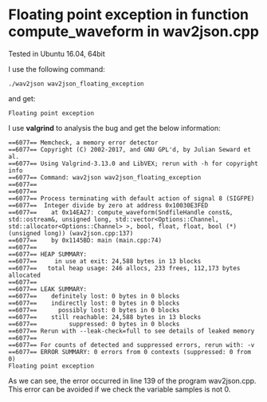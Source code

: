 # Floating point exception in function compute_waveform in wav2json.cpp

Tested in Ubuntu 16.04, 64bit

I use the following command:

```shell
./wav2json wav2json_floating_exception
```

and get:

```
Floating point exception
```

I use **valgrind** to analysis the bug and get the below information:

```
==6077== Memcheck, a memory error detector
==6077== Copyright (C) 2002-2017, and GNU GPL'd, by Julian Seward et al.
==6077== Using Valgrind-3.13.0 and LibVEX; rerun with -h for copyright info
==6077== Command: wav2json wav2json_floating_exception
==6077== 
==6077== 
==6077== Process terminating with default action of signal 8 (SIGFPE)
==6077==  Integer divide by zero at address 0x10030E3FED
==6077==    at 0x14EA27: compute_waveform(SndfileHandle const&, std::ostream&, unsigned long, std::vector<Options::Channel, std::allocator<Options::Channel> >, bool, float, float, bool (*)(unsigned long)) (wav2json.cpp:137)
==6077==    by 0x1145BD: main (main.cpp:74)
==6077== 
==6077== HEAP SUMMARY:
==6077==     in use at exit: 24,588 bytes in 13 blocks
==6077==   total heap usage: 246 allocs, 233 frees, 112,173 bytes allocated
==6077== 
==6077== LEAK SUMMARY:
==6077==    definitely lost: 0 bytes in 0 blocks
==6077==    indirectly lost: 0 bytes in 0 blocks
==6077==      possibly lost: 0 bytes in 0 blocks
==6077==    still reachable: 24,588 bytes in 13 blocks
==6077==         suppressed: 0 bytes in 0 blocks
==6077== Rerun with --leak-check=full to see details of leaked memory
==6077== 
==6077== For counts of detected and suppressed errors, rerun with: -v
==6077== ERROR SUMMARY: 0 errors from 0 contexts (suppressed: 0 from 0)
Floating point exception
```

As we can see, the error occurred in line 139 of the program wav2json.cpp. This error can be avoided if we check the variable samples is not 0.